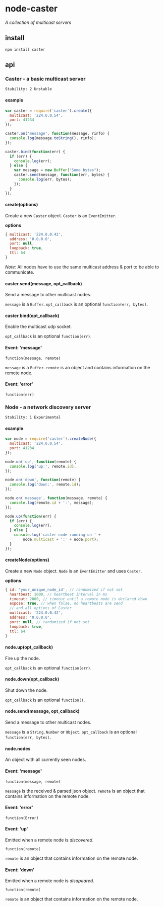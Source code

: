 # node-caster
_A collection of multicast servers_

## install

    npm install caster

## api

### Caster - a basic multicast server

    Stability: 2 Unstable

#### example

```javascript
var caster = require('caster').create({
  multicast: '224.0.0.54',
  port: 41234
});

caster.on('message', function(message, rinfo) {
  console.log(message.toString(), rinfo);
});

caster.bind(function(err) {
  if (err) {
    console.log(err);
  } else {
    var message = new Buffer("Some bytes");
    caster.send(message, function(err, bytes) {
      console.log(err, bytes);
    });
  }
});
```

#### create(options)
Create a new `Caster` object. `Caster` is an `EventEmitter`.

**options**

```javascript
{ multicast: '224.0.0.42',
  address: '0.0.0.0',
  port: null,
  loopback: true,
  ttl: 64
}
```

_Note:_ All nodes have to use the same multicast address & port to be able to communicate.

#### caster.send(message, opt_callback)
Send a message to other multicast nodes.

`message` is a `Buffer`.
`opt_callback` is an optional `function(err, bytes)`.

#### caster.bind(opt_callback)
Enable the multicast udp socket.

`opt_callback` is an optional `function(err)`.

#### Event: 'message'
`function(message, remote)`

`message` is a `Buffer`.
`remote` is an object and contains information on the remote node.

#### Event: 'error'
`function(err)`

### Node - a network discovery server

    Stability: 1 Experimental

#### example

```javascript
var node = require('caster').createNode({
  multicast: '224.0.0.54',
  port: 41234
});

node.on('up', function(remote) {
  console.log('up:', remote.id);
});

node.on('down', function(remote) {
  console.log('down:', remote.id);
});

node.on('message', function(message, remote) {
  console.log(remote.id + ':', message);
});

node.up(function(err) {
  if (err) {
    console.log(err);
  } else {
    console.log('caster node running on ' +
        node.multicast + ':' + node.port);
  }
});
```

#### createNode(options)
Create a new `Node` object. `Node` is an `EventEmitter` and uses `Caster`.

**options**

```javascript
{ id: 'your_unique_node_id', // randomized if not set
  heartbeat: 1000, // heartbeat interval in ms
  timeout: 2000, // timeout until a remote node is declared down
  expose: true, // when false, no heartbeats are send
  // and all options of Caster
  multicast: '224.0.0.42',
  address: '0.0.0.0',
  port: null, // randomized if not set
  loopback: true,
  ttl: 64
}
```

#### node.up(opt_callback)
Fire up the node.

`opt_callback` is an optional `function(err)`.

#### node.down(opt_callback)
Shut down the node.

`opt_callback` is an optional `function()`.

#### node.send(message, opt_callback)
Send a message to other multicast nodes.

`message` is a `String`, `Number` or `Object`.
`opt_callback` is an optional `function(err, bytes)`.

#### node.nodes
An object with all currently seen nodes.

#### Event: 'message'
`function(message, remote)`

`message` is the received & parsed json object.
`remote` is an object that contains information on the remote node.

#### Event: 'error'
`function(Error)`

#### Event: 'up'
Emitted when a remote node is _discovered_.

`function(remote)`

`remote` is an object that contains information on the remote node.

#### Event: 'down'

Emitted when a remote node is _disapeared_.

`function(remote)`

`remote` is an object that contains information on the remote node.
